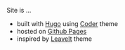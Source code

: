 Site is ...

- built with [Hugo](https://gohugo.io/) using [Coder](https://themes.gohugo.io/hugo-coder/) theme
- hosted on [Github Pages](https://pages.github.com/)
- inspired by [LeaveIt](https://themes.gohugo.io/leaveit/) theme
